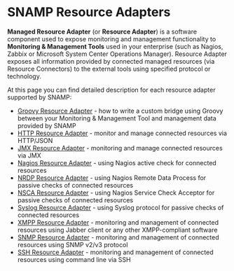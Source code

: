 SNAMP Resource Adapters
====
**Managed Resource Adapter** (or **Resource Adapter**) is a software component used to expose monitoring and management functionality to **Monitoring & Management Tools** used in your enterprise (such as Nagios, Zabbix or Microsoft System Center Operations Manager). Resource Adapter exposes all information provided by connected managed resources (via Resource Connectors) to the external tools using specified protocol or technology.

At this page you can find detailed description for each resource adapter supported by SNAMP:
* [Groovy Resource Adapter](groovy-adapter.md) - how to write a custom bridge using Groovy between your Monitoring & Management Tool and management data provided by SNAMP
* [HTTP Resource Adapter](groovy-adapter.md) - monitor and manage connected resources via HTTP/JSON
* [JMX Resource Adapter](jmx-adapter.md) - monitoring and manage connected resources via JMX
* [Nagios Resource Adapter](nagios-adapter.md) - using Nagios active check for connected resources
* [NRDP Resource Adapter](nrdp-adapter.md) - using Nagios Remote Data Process for passive checks of connected resources
* [NSCA Resource Adapter](nsca-adapter.md) - using Nagios Service Check Acceptor for passive checks of connected resources
* [Syslog Resource Adapter](syslog-adapter.md) - using Syslog protocol for passive checks of connected resources
* [XMPP Resource Adapter](xmpp-adapter.md) - monitoring and management of connected resources using Jabber client or any other XMPP-compliant software
* [SNMP Resource Adapter](snmp-adapter.md) - monitoring and management of connected resources using SNMP v2/v3 protocol
* [SSH Resource Adapter](ssh-adapter.md) - monitoring and management of connected resources using command line via SSH
